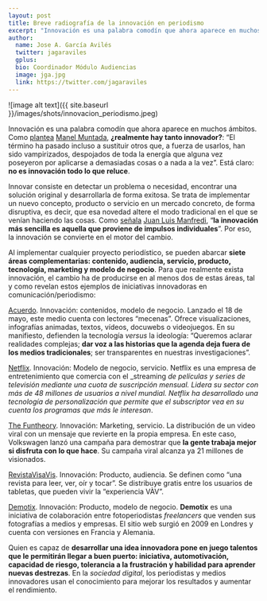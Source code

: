 ```yaml
---
layout: post
title: Breve radiografía de la innovación en periodismo
excerpt: "Innovación es una palabra comodín que ahora aparece en muchos ámbitos. Como plantea Manel Muntada, ¿realmente hay tanto innovador?:  “El término ha pasado incluso a sustituir otros que, a fuerza de usarlos, han sido vampirizados, despojados de toda la energía que alguna vez poseyeron por aplicarse a demasiadas cosas o a nada a la vez”. Está claro: no es innovación todo lo que reluce."
author:
  name: Jose A. García Avilés
  twitter: jagaraviles
  gplus:  
  bio: Coordinador Módulo Audiencias
  image: jga.jpg
  link: https://twitter.com/jagaraviles
---
```

![image alt text]({{ site.baseurl }}/images/shots/innovacion_periodismo.jpeg)

Innovación es una palabra comodín que ahora aparece en muchos ámbitos. Como [plantea](http://blog.cumclavis.net/2014/04/realmente-hay-tanto-innovador.html) [Manel Muntada](https://twitter.com/cumclavis), **¿realmente hay tanto innovador?**: “El término ha pasado incluso a sustituir otros que, a fuerza de usarlos, han sido vampirizados, despojados de toda la energía que alguna vez poseyeron por aplicarse a demasiadas cosas o a nada a la vez”. Está claro: **no es innovación todo lo que reluce**.

Innovar consiste en detectar un problema o necesidad, encontrar una solución original y desarrollarla de forma exitosa. Se trata de implementar un nuevo concepto, producto o servicio en un mercado concreto, de forma disruptiva, es decir, que esa novedad altere el modo tradicional en el que se venían haciendo las cosas. Como [señala](http://www.contunegocio.es/innovacion/ideas-fundamentales-sobre-innovacion/) [Juan Luis Manfredi](https://twitter.com/juanmanfredi), “**la
innovación más sencilla es aquella que proviene de impulsos individuales**”. Por eso, la innovación se convierte en el motor del cambio.

Al implementar cualquier proyecto periodístico, se pueden abarcar **siete áreas complementarias: contenido, audiencia, servicio, producto, tecnología, marketing y modelo de negocio**. Para que realmente exista innovación, el cambio ha de producirse en al menos dos de estas áreas, tal y como revelan estos ejemplos de iniciativas innovadoras en comunicación/periodismo:

[Acuerdo](http://acuerdo.us/). Innovación: contenidos, modelo de negocio. Lanzado el 18 de mayo, este medio cuenta con lectores “mecenas”. Ofrece visualizaciones, infografías animadas, textos, vídeos, docuwebs o videojuegos. En su manifiesto, defienden la tecnología _versus_ la ideología: “Queremos aclarar realidades complejas; **dar voz a las historias que la agenda deja fuera de los medios tradicionales**; ser transparentes en nuestras investigaciones”.

[Netflix](https://www.netflix.com/global). Innovación: Modelo de negocio, servicio. Netflix es una empresa de entretenimiento que comercia con el _streaming _de películas y series de televisión mediante una cuota de suscripción mensual. Lidera su sector con más de 48 millones de usuarios a nivel mundial. Netflix ha desarrollado una tecnología de personalización que permite que el subscriptor vea en su cuenta los programas que más le interesan_. 

[The Funtheory](http://www.thefuntheory.com). Innovación: Marketing, servicio. La distribución de un video viral con un mensaje que revierte en la propia empresa. En este caso, Volkswagen lanzó una campaña para demostrar que **la gente trabaja mejor si disfruta con lo que hace**. Su campaña viral alcanza ya 21 millones de visionados.

[RevistaVisaVis](http://www.vis-a-vis.es/). Innovación: Producto, audiencia. Se definen como “una revista para leer, ver, oír y tocar”. Se distribuye gratis entre los usuarios de tabletas, que pueden vivir la “experiencia VÀV”.

[Demotix](http://www.demotix.com/). Innovación: Producto, modelo de negocio. **Demotix** es una iniciativa de colaboración entre fotoperiodistas _freelancers_ que venden sus fotografías a medios y empresas. El sitio web surgió en 2009 en Londres y cuenta con versiones en Francia y Alemania.

Quien es capaz de **desarrollar una idea innovadora pone en juego talentos que le permitirán llegar a buen puerto: iniciativa, automotivación, capacidad de riesgo, tolerancia a la frustración y habilidad para aprender nuevas destrezas**. En la _sociedad digital_, los periodistas y medios innovadores usan el conocimiento para mejorar los resultados y aumentar el rendimiento.